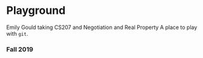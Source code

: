 # Playground
Emily Gould taking CS207 and Negotiation and Real Property
A place to play with `git`.

### Fall 2019
